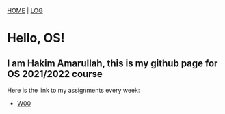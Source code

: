 [HOME](.) | [LOG](TXT/mylog.txt)

# Hello, OS!
## I am Hakim Amarullah, this is my github page for OS 2021/2022 course

Here is the link to my assignments every week:  

<ul>
	<li><a href=".">W00</a></li>
<ul>
